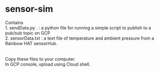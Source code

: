 # sensor-sim

Contains </br>
    1. sendData.py . : a python file for running a simple script to publish to a pub/sub topic on GCP</br>
    2. sensorData.txt : a text file of temperature and ambient pressure from a Rainbow HAT sensorHub. </br>
    </br></br>
Copy these files to your computer. </br>
In GCP console, upload using Cloud shell. </br>

